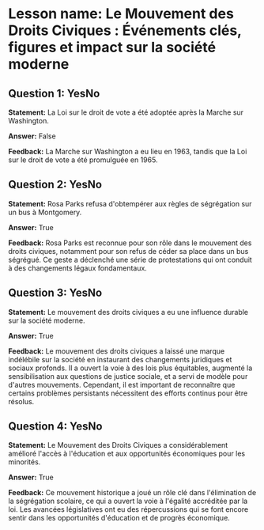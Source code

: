 # Lesson name: Le Mouvement des Droits Civiques : Événements clés, figures et impact sur la société moderne

## Question 1: YesNo

**Statement:** La Loi sur le droit de vote a été adoptée après la Marche sur Washington.

**Answer:** False

**Feedback:**
La Marche sur Washington a eu lieu en 1963, tandis que la Loi sur le droit de vote a été promulguée en 1965.


## Question 2: YesNo

**Statement:** Rosa Parks refusa d'obtempérer aux règles de ségrégation sur un bus à Montgomery.

**Answer:** True

**Feedback:**
Rosa Parks est reconnue pour son rôle dans le mouvement des droits civiques, notamment pour son refus de céder sa place dans un bus ségrégué. Ce geste a déclenché une série de protestations qui ont conduit à des changements légaux fondamentaux.


## Question 3: YesNo

**Statement:** Le mouvement des droits civiques a eu une influence durable sur la société moderne.

**Answer:** True

**Feedback:**
Le mouvement des droits civiques a laissé une marque indélébile sur la société en instaurant des changements juridiques et sociaux profonds. Il a ouvert la voie à des lois plus équitables, augmenté la sensibilisation aux questions de justice sociale, et a servi de modèle pour d'autres mouvements. Cependant, il est important de reconnaître que certains problèmes persistants nécessitent des efforts continus pour être résolus.


## Question 4: YesNo

**Statement:** Le Mouvement des Droits Civiques a considérablement amélioré l'accès à l'éducation et aux opportunités économiques pour les minorités.

**Answer:** True

**Feedback:**
Ce mouvement historique a joué un rôle clé dans l'élimination de la ségrégation scolaire, ce qui a ouvert la voie à l'égalité accréditée par la loi. Les avancées législatives ont eu des répercussions qui se font encore sentir dans les opportunités d'éducation et de progrès économique.

